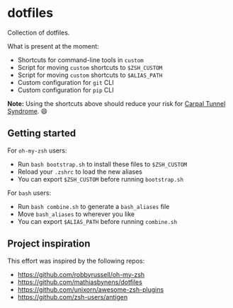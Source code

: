 # dotfiles

Collection of dotfiles.

What is present at the moment:

- Shortcuts for command-line tools in `custom`
- Script for moving `custom` shortcuts to `$ZSH_CUSTOM`
- Script for moving `custom` shortcuts to `$ALIAS_PATH`
- Custom configuration for `git` CLI
- Custom configuration for `pip` CLI

**Note:** Using the shortcuts above should reduce your risk for [Carpal Tunnel Syndrome](https://orthoinfo.aaos.org/en/diseases--conditions/carpal-tunnel-syndrome/). :smile:

## Getting started

For `oh-my-zsh` users:

- Run `bash bootstrap.sh` to install these files to `$ZSH_CUSTOM`
- Reload your `.zshrc` to load the new aliases
- You can export `$ZSH_CUSTOM` before running `bootstrap.sh`

For `bash` users:

- Run `bash combine.sh` to generate a `bash_aliases` file
- Move `bash_aliases` to wherever you like
- You can export `$ALIAS_PATH` before running `combine.sh`

## Project inspiration

This effort was inspired by the following repos:

- https://github.com/robbyrussell/oh-my-zsh
- https://github.com/mathiasbynens/dotfiles
- https://github.com/unixorn/awesome-zsh-plugins
- https://github.com/zsh-users/antigen
